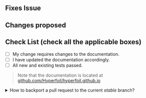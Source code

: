 <!-- If your PR fixes an open issue, use `Closes #435` or `Fixes #435` to link your PR with the issue. #435 stands for the issue number you are fixing -->

## Fixes Issue

<!-- Remove this section if not applicable -->

<!-- Example: Fixes #31 -->

## Changes proposed

<!-- List all the proposed changes in your PR -->

<!-- Mark all the applicable boxes. To mark the box as done follow the following conventions -->
<!--
- [x] Correct; marked as done
- [X] Correct; marked as done

- [ ] Not correct; marked as **not** done
-->

## Check List (check all the applicable boxes) <!-- Follow the above conventions to check the box -->

- [ ] My change requires changes to the documentation.
- [ ] I have updated the documentation accordingly.
- [ ] All new and existing tests passed.

> Note that the documentation is located at [github.com/Hyperfoil/hyperfoil.github.io](https://github.com/Hyperfoil/hyperfoil.github.io/) 

<details>
<summary>
How to backport a pull request to the current <em>stable</em> branch?
</summary>

In order to automatically create a **backporting pull request** please add `backport` label to the current pull request.

Then, as soon as the pull request is merged into the `master` branch, the process will try to automatically open a backporting pull request against the _stable_ branch. If something goes wrong, a comment will be added in the original pull request such that all people involved get notified.

> The `backport` label can be also added after the pull  request has been merged.

> If the process fails due to temporary problems, such as connectivity problems, consider removing and re-adding the `backport` label.
</details>
